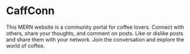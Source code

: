 # CaffConn
This MERN website is a community portal for coffee lovers. Connect with others, share your thoughts, and comment on posts. Like or dislike posts and share them with your network. Join the conversation and explore the world of coffee.
